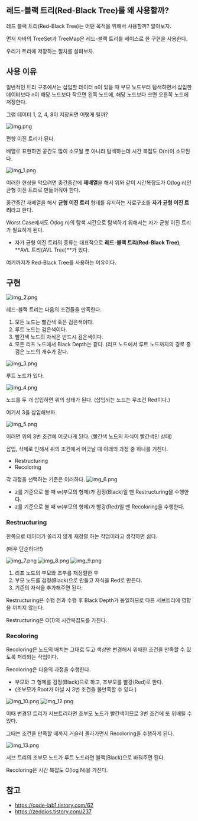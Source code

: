 ## 레드-블랙 트리(Red-Black Tree)를 왜 사용할까?

레드 블랙 트리(Red-Black Tree)는 어떤 목적을 위해서 사용할까? 알아보자.

먼저 자바의 TreeSet과 TreeMap은 레드-블랙 트리를 베이스로 한 구현을 사용한다.

우리가 트리에 저장하는 절차를 살펴보자.

## 사용 이유

일반적인 트리 구조에서는 삽입할 데이터 n이 있을 때 부모 노드부터 탐색하면서 삽입한 데이터보다 n이 해당 노드보다 작으면 왼쪽 노드에, 해당 노드보다 크면 오른쪽 노드에 저장한다.

그럼 데이터 1, 2, 4, 8이 저장되면 어떻게 될까?

![img.png](img.png)

편향 이진 트리가 된다.

배열로 표현하면 공간도 많이 소모될 뿐 아니라 탐색하는데 시간 복잡도 O(n)이 소모된다.

![img_1.png](img_1.png)

이러한 현상을 막으려면 중간중간에 **재배열**을 해서 위와 같이 시간복잡도가 O(log n)인 균형 이진 트리로 만들어줘야 한다.

중간중간 재배열을 해서 **균형 이진 트리** 형태를 유지하는 자료구조를 **자가 균형 이진 트리**라고 한다.

Worst Case에서도 O(log n)의 탐색 시간으로 탐색하기 위해서는 자가 균형 이진 트리가 필요하게 된다.

- 자가 균형 이진 트리의 종류는 대표적으로 **레드-블랙 트리(Red-Black Tree)**, **AVL 트리(AVL Tree)**가 있다.

여기까지가 Red-Black Tree를 사용하는 이유이다.

## 구현

![img_2.png](img_2.png)

레드-블랙 트리는 다음의 조건들을 만족한다.
1. 모든 노드는 빨간색 혹은 검은색이다.
2. 루트 노드는 검은색이다.
3. 빨간색 노드의 자식은 반드시 검은색이다.
4. 모든 리프 노드에서 Black Depth는 같다. (리프 노드에서 루트 노드까지의 경로 중 검은 노드의 개수가 같다.

![img_3.png](img_3.png)

루트 노드가 있다.

![img_4.png](img_4.png)

노드를 두 개 삽입하면 위의 상태가 된다. (삽입되는 노드는 무조건 Red이다.)

여기서 3을 삽입해보자.

![img_5.png](img_5.png)

이러면 위의 3번 조건에 어긋나게 된다. (빨간색 노드의 자식이 빨간색인 상태)

삽입, 삭제로 인해서 위의 조건에서 어긋날 때 아래의 과정 중 하나를 거친다.
- Restructuring
- Recoloring

각 과정을 선택하는 기준은 이러하다.
![img_6.png](img_6.png)

- z를 기준으로 볼 때 w(부모의 형제)가 검정(Black)일 땐 Restructuring을 수행한다.
- z를 기준으로 볼 때 w(부모의 형제)가 빨강(Red)일 땐 Recoloring을 수행한다.

### Restructuring

한쪽으로 데이터가 쏠리지 않게 재정렬 하는 작업이라고 생각하면 쉽다.

(매우 단순하다!!)

![img_7.png](img_7.png)
![img_8.png](img_8.png)
![img_9.png](img_9.png)

1. 리프 노드의 부모와 조부를 재정렬한 후
2. 부모 노드를 검정(Black)으로 만들고 자식을 Red로 만든다.
3. 기존의 자식을 추가해주면 된다.

Restructuring은 수행 전과 수행 후 Black Depth가 동일하므로 다른 서브트리에 영향을 끼치지 않는다.

Restructuring은 O(1)의 시간복잡도를 가진다.

### Recoloring

Recoloring은 노드의 배치는 그대로 두고 색상만 변경해서 위배한 조건을 만족할 수 있도록 처리되는 작업이다.

Recoloring은 다음의 과정을 수행한다.
- 부모와 그 형제를 검정(Black)으로 하고, 조부모를 빨강(Red)로 한다.
- (조부모가 Root가 아닐 시 3번 조건을 불만족할 수 있다.)

![img_10.png](img_10.png)
![img_12.png](img_12.png)

이때 변경된 트리가 서브트리라면 조부모 노드가 빨간색이므로 3번 조건에 또 위배될 수 있다.

그때는 조건을 만족할 때까지 거슬러 올라가면서 Recoloring을 수행하게 된다.

![img_13.png](img_13.png)

서브 트리의 조부모 노드가 루트 노드라면 블랙(Black)으로 바꿔주면 된다.

Recoloring은 시간 복잡도 O(log N)을 가진다.

## 참고
- https://code-lab1.tistory.com/62
- https://zeddios.tistory.com/237
